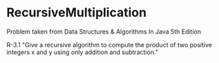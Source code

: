 RecursiveMultiplication
=======================
<p>Problem taken from Data Structures & Algorithms In Java 5th Edition</p>
  R-3.1 "Give a recursive algorithm to compute the product of two positive integers x and y using only addition and subtraction."
